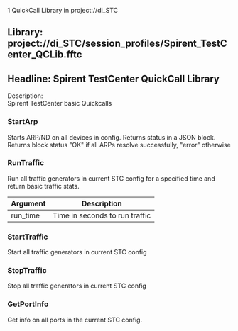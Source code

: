 1 QuickCall Library in project://di_STC
## Library: project://di_STC/session_profiles/Spirent_TestCenter_QCLib.fftc
## Headline: Spirent TestCenter QuickCall Library
Description:  
Spirent TestCenter basic Quickcalls  
  
### StartArp
Starts ARP/ND on all devices in config. Returns status in a JSON block.
Returns block 
 status "OK" if all ARPs resolve successfully, "error" otherwise
### RunTraffic
Run all traffic generators in current STC config for a specified time and return basic traffic stats.

Argument | Description
------------ | -------------
run_time | Time in seconds to run traffic
### StartTraffic
Start all traffic generators in current STC config
### StopTraffic
Stop all traffic generators in current STC config
### GetPortInfo
Get info on all ports in the current STC config.
